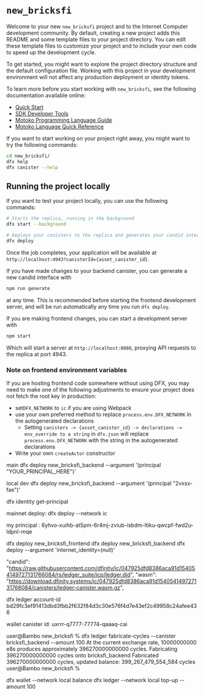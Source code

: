 # `new_bricksfi`

Welcome to your new `new_bricksfi` project and to the Internet Computer development community. By default, creating a new project adds this README and some template files to your project directory. You can edit these template files to customize your project and to include your own code to speed up the development cycle.

To get started, you might want to explore the project directory structure and the default configuration file. Working with this project in your development environment will not affect any production deployment or identity tokens.

To learn more before you start working with `new_bricksfi`, see the following documentation available online:

- [Quick Start](https://internetcomputer.org/docs/current/developer-docs/setup/deploy-locally)
- [SDK Developer Tools](https://internetcomputer.org/docs/current/developer-docs/setup/install)
- [Motoko Programming Language Guide](https://internetcomputer.org/docs/current/motoko/main/motoko)
- [Motoko Language Quick Reference](https://internetcomputer.org/docs/current/motoko/main/language-manual)

If you want to start working on your project right away, you might want to try the following commands:

```bash
cd new_bricksfi/
dfx help
dfx canister --help
```

## Running the project locally

If you want to test your project locally, you can use the following commands:

```bash
# Starts the replica, running in the background
dfx start --background

# Deploys your canisters to the replica and generates your candid interface
dfx deploy
```

Once the job completes, your application will be available at `http://localhost:4943?canisterId={asset_canister_id}`.

If you have made changes to your backend canister, you can generate a new candid interface with

```bash
npm run generate
```

at any time. This is recommended before starting the frontend development server, and will be run automatically any time you run `dfx deploy`.

If you are making frontend changes, you can start a development server with

```bash
npm start
```

Which will start a server at `http://localhost:8080`, proxying API requests to the replica at port 4943.

### Note on frontend environment variables

If you are hosting frontend code somewhere without using DFX, you may need to make one of the following adjustments to ensure your project does not fetch the root key in production:

- set`DFX_NETWORK` to `ic` if you are using Webpack
- use your own preferred method to replace `process.env.DFX_NETWORK` in the autogenerated declarations
  - Setting `canisters -> {asset_canister_id} -> declarations -> env_override to a string` in `dfx.json` will replace `process.env.DFX_NETWORK` with the string in the autogenerated declarations
- Write your own `createActor` constructor

main
dfx deploy new_bricksfi_backend --argument '(principal "YOUR_PRINCIPAL_HERE")'

local dev
dfx deploy new_bricksfi_backend --argument '(principal "2vxsx-fae")'

dfx identity get-principal

mainnet deploy:
dfx deploy --network ic

my principal :
6yhvo-xuihb-at5pm-6r4mj-zviub-isbdm-ltiku-qwcpf-fwd2u-ldpnl-mqe

dfx deploy new_bricksfi_frontend
dfx deploy new_bricksfi_backend
dfx deploy --argument 'internet_identity=(null)'

"candid": "https://raw.githubusercontent.com/dfinity/ic/047925dfd8386aca91d154054149727131766084/rs/ledger_suite/icp/ledger.did",
"wasm": "https://download.dfinity.systems/ic/047925dfd8386aca91d154054149727131766084/canisters/ledger-canister.wasm.gz",

dfx ledger account-id
bd29fc3ef91413dbd3fbb2f632f84d3c30e576f4d7e43ef2c49958c24afee436

wallet canister id: uxrrr-q7777-77774-qaaaq-cai

user@Bambo new_bricksfi % dfx ledger fabricate-cycles --canister bricksfi_backend --amount 100
At the current exchange rate, 10000000000 e8s produces approximately 396270000000000 cycles.
Fabricating 396270000000000 cycles onto bricksfi_backend
Fabricated 396270000000000 cycles, updated balance: 399_267_479_554_584 cycles
user@Bambo new_bricksfi %

dfx wallet --network local balance
dfx ledger --network local top-up <your-canister-id> --amount 100
